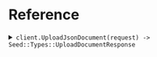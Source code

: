 # Reference
<details><summary><code>client.UploadJsonDocument(request) -> Seed::Types::UploadDocumentResponse</code></summary>
<dl>
<dd>

#### 🔌 Usage

<dl>
<dd>

<dl>
<dd>

```ruby
client.upload_json_document({});
```
</dd>
</dl>
</dd>
</dl>

#### ⚙️ Parameters

<dl>
<dd>

<dl>
<dd>

**author:** `String` 
    
</dd>
</dl>

<dl>
<dd>

**tags:** `Internal::Types::Array[String]` 
    
</dd>
</dl>

<dl>
<dd>

**title:** `String` 
    
</dd>
</dl>
</dd>
</dl>


</dd>
</dl>
</details>
